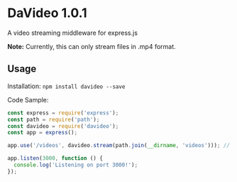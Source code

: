 # DaVideo 1.0.1
A video streaming middleware for express.js

**Note:** Currently, this can only stream files in .mp4 format.

## Usage
Installation: `npm install davideo --save`

Code Sample:
```javascript
const express = require('express');
const path = require('path');
const davideo = require('davideo');
const app = express();

app.use('/videos', davideo.stream(path.join(__dirname, 'videos'))); // Pass the folder with the videos you'd like to stream

app.listen(3000, function () {
  console.log('Listening on port 3000!');
});

```
